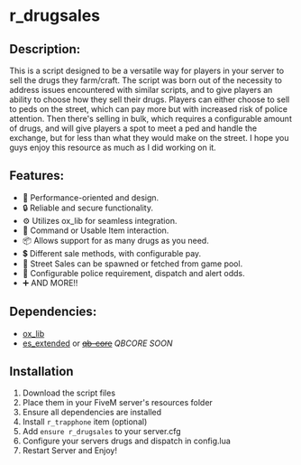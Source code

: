 # r_drugsales

## Description:
This is a script designed to be a versatile way for players in your server to sell the drugs they farm/craft. The script was born out of the necessity to address issues encountered with similar scripts, and to give players an ability to choose how they sell their drugs. Players can either choose to sell to peds on the street, which can pay more but with increased risk of police attention. Then there's selling in bulk, which requires a configurable amount of drugs, and will give players a spot to meet a ped and handle the exchange, but for less than what they would make on the street. I hope you guys enjoy this resource as much as I did working on it.

## Features:
- 🚀 Performance-oriented and design.
- 🔒 Reliable and secure functionality.
- ⚙️ Utilizes ox_lib for seamless integration.
- 📝 Command or Usable Item interaction.
- 📦 Allows support for as many drugs as you need.
- 💲 Different sale methods, with configurable pay.
- 🧍 Street Sales can be spawned or fetched from game pool.
- 👮 Configurable police requirement, dispatch and alert odds.
- ➕ AND MORE!! 

## Dependencies:
- [ox_lib](https://github.com/overextended/ox_lib/releases)
- [es_extended](https://github.com/esx-framework) or ~~[qb-core](https://github.com/qbcore-framework)~~ _QBCORE SOON_

## Installation
1. Download the script files
2. Place them in your FiveM server's resources folder
3. Ensure all dependencies are installed
4. Install `r_trapphone` item (optional)
5. Add `ensure r_drugsales` to your server.cfg
6. Configure your servers drugs and dispatch in config.lua
7. Restart Server and Enjoy!
 
